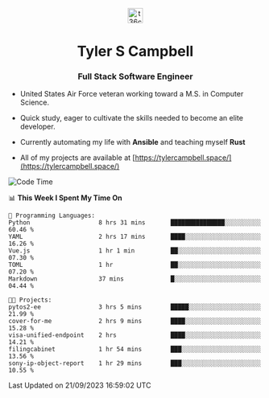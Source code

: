 <p align="center">
<a href="https://www.linkedin.com/in/t36campbell" target="blank"><img align="center" src="https://ik.imagekit.io/t36campbell/Portfolio/linkedin.png.original_m8bbGgPh6.png" alt="t36campbell" height="30" width="30" /></a>
</p>
<h1 align="center">Tyler S Campbell</h1>
<h3 align="center">Full Stack Software Engineer</h3>

* United States Air Force veteran working toward a M.S. in Computer Science.

* Quick study, eager to cultivate the skills needed to become an elite developer.

* Currently automating my life with **Ansible** and teaching myself **Rust**

* All of my projects are available at [https://tylercampbell.space/](https://tylercampbell.space/)

<!--START_SECTION:waka-->
![Code Time](http://img.shields.io/badge/Code%20Time-2%2C830%20hrs%2011%20mins-blue)

📊 **This Week I Spent My Time On** 

```text
💬 Programming Languages: 
Python                   8 hrs 31 mins       ███████████████░░░░░░░░░░   60.46 % 
YAML                     2 hrs 17 mins       ████░░░░░░░░░░░░░░░░░░░░░   16.26 % 
Vue.js                   1 hr 1 min          ██░░░░░░░░░░░░░░░░░░░░░░░   07.30 % 
TOML                     1 hr                ██░░░░░░░░░░░░░░░░░░░░░░░   07.20 % 
Markdown                 37 mins             █░░░░░░░░░░░░░░░░░░░░░░░░   04.44 % 

🐱‍💻 Projects: 
pytos2-ee                3 hrs 5 mins        █████░░░░░░░░░░░░░░░░░░░░   21.99 % 
cover-for-me             2 hrs 9 mins        ████░░░░░░░░░░░░░░░░░░░░░   15.28 % 
visa-unified-endpoint    2 hrs               ████░░░░░░░░░░░░░░░░░░░░░   14.21 % 
filingcabinet            1 hr 54 mins        ███░░░░░░░░░░░░░░░░░░░░░░   13.56 % 
sony-ip-object-report    1 hr 29 mins        ███░░░░░░░░░░░░░░░░░░░░░░   10.55 % 
```


 Last Updated on 21/09/2023 16:59:02 UTC
<!--END_SECTION:waka-->

